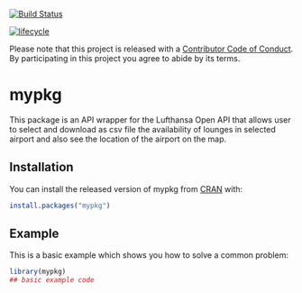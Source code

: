 [![Build Status](https://travis-ci.org/volkiza/data_534_project.svg?branch=volkiza)](https://travis-ci.org/volkiza/data_534_project)

[![lifecycle](https://img.shields.io/badge/lifecycle-experimental-orange.svg)](https://www.tidyverse.org/lifecycle/#experimental)


Please note that this project is released with a [Contributor Code of Conduct](CODE_OF_CONDUCT.md).
By participating in this project you agree to abide by its terms.
  
  

# mypkg

<!-- badges: start -->
<!-- badges: end -->

This package is an API wrapper for the Lufthansa Open API that allows user to select and download as csv file the availability of lounges in selected airport and also see the location of the airport on the map.


## Installation

You can install the released version of mypkg from [CRAN](https://CRAN.R-project.org) with:

``` r
install.packages("mypkg")
```

## Example

This is a basic example which shows you how to solve a common problem:

``` r
library(mypkg)
## basic example code
```
